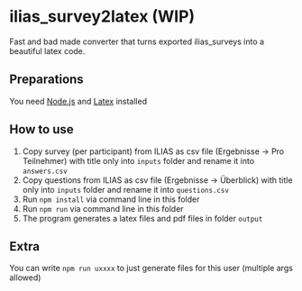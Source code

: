 # ilias_survey2latex (WIP)
Fast and bad made converter that turns exported ilias_surveys into a beautiful latex code.

## Preparations
You need [Node.js](https://nodejs.org/en/) and [Latex](https://www.latex-project.org/get/) installed

## How to use
1. Copy survey (per participant) from ILIAS as csv file (Ergebnisse -> Pro Teilnehmer) with title only into `inputs` folder and rename it into `answers.csv`
2. Copy questions from ILIAS as csv file (Ergebnisse -> Überblick) with title only into `inputs` folder and rename it into `questions.csv`
3. Run `npm install` via command line in this folder
4. Run `npm run` via command line in this folder
5. The program generates a latex files and pdf files in folder `output`

## Extra
You can write `npm run uxxxx` to just generate files for this user (multiple args allowed)
